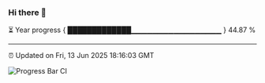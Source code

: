 ### Hi there 👋

⏳ Year progress { █████████████▁▁▁▁▁▁▁▁▁▁▁▁▁▁▁▁▁ } 44.87 %

---

⏰ Updated on Fri, 13 Jun 2025 18:16:03 GMT

![Progress Bar CI](https://github.com/Shyam-Makwana/GitHub-Actions-Demo/workflows/Progress%20Bar%20CI/badge.svg)
